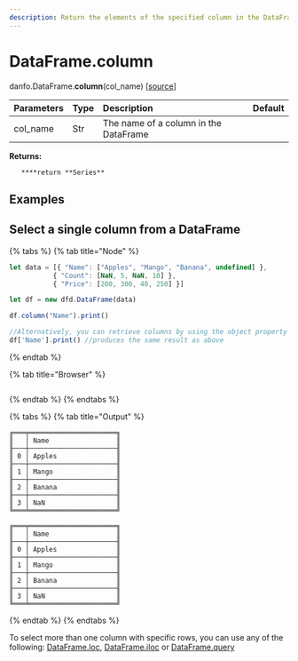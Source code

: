 ```yaml
---
description: Return the elements of the specified column in the DataFrame
---
```


# DataFrame.column

danfo.DataFrame.**column**\(col\_name\) \[[source](https://github.com/opensource9ja/danfojs/blob/3398c2f540c16ac95599a05b6f2db4eff8a258c9/danfojs/src/core/frame.js#L1217)\]

| Parameters | Type | Description | Default |
| :--- | :--- | :--- | :--- |
| col\_name | Str | The name of a column in the DataFrame |  |

**Returns:**

       ****return **Series**

## **Examples**

## **Select a single column from a DataFrame**

{% tabs %}
{% tab title="Node" %}
```javascript
let data = [{ "Name": ["Apples", "Mango", "Banana", undefined] },
           { "Count": [NaN, 5, NaN, 10] },
           { "Price": [200, 300, 40, 250] }]

let df = new dfd.DataFrame(data)

df.column("Name").print()

//Alternatively, you can retrieve columns by using the object property
df['Name'].print() //produces the same result as above

```
{% endtab %}

{% tab title="Browser" %}
```

```
{% endtab %}
{% endtabs %}

{% tabs %}
{% tab title="Output" %}
```text
╔═══╤══════════════════════╗
║   │ Name                 ║
╟───┼──────────────────────╢
║ 0 │ Apples               ║
╟───┼──────────────────────╢
║ 1 │ Mango                ║
╟───┼──────────────────────╢
║ 2 │ Banana               ║
╟───┼──────────────────────╢
║ 3 │ NaN                  ║
╚═══╧══════════════════════╝

╔═══╤══════════════════════╗
║   │ Name                 ║
╟───┼──────────────────────╢
║ 0 │ Apples               ║
╟───┼──────────────────────╢
║ 1 │ Mango                ║
╟───┼──────────────────────╢
║ 2 │ Banana               ║
╟───┼──────────────────────╢
║ 3 │ NaN                  ║
╚═══╧══════════════════════╝
```
{% endtab %}
{% endtabs %}

To select more than one column with specific rows, you can use any of the following: [DataFrame.loc](danfo.dataframe.loc.md), [DataFrame.iloc](danfo.dataframe.iloc.md) or [DataFrame.query](danfo.dataframe.query.md)


